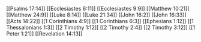 [[Psalms 17:14]]
[[Ecclesiastes 6:11]]
[[Ecclesiastes 9:9]]
[[Matthew 10:21]]
[[Matthew 24:9]]
[[Luke 8:14]]
[[Luke 21:34]]
[[John 16:2]]
[[John 16:33]]
[[Acts 14:22]]
[[1 Corinthians 4:9]]
[[1 Corinthians 6:3]]
[[Ephesians 1:12]]
[[1 Thessalonians 1:3]]
[[2 Timothy 1:12]]
[[2 Timothy 2:4]]
[[2 Timothy 3:12]]
[[1 Peter 1:21]]
[[Revelation 14:13]]
